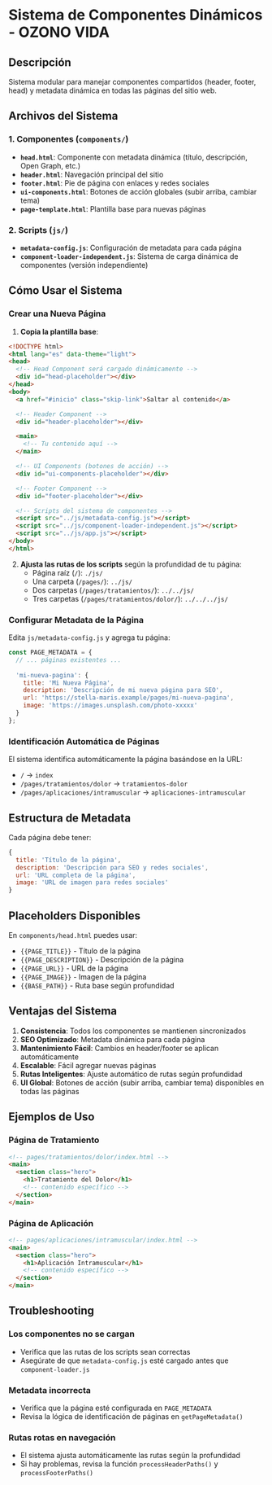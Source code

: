 # Sistema de Componentes Dinámicos - OZONO VIDA

## Descripción
Sistema modular para manejar componentes compartidos (header, footer, head) y metadata dinámica en todas las páginas del sitio web.

## Archivos del Sistema

### 1. Componentes (`components/`)
- **`head.html`**: Componente con metadata dinámica (título, descripción, Open Graph, etc.)
- **`header.html`**: Navegación principal del sitio
- **`footer.html`**: Pie de página con enlaces y redes sociales
- **`ui-components.html`**: Botones de acción globales (subir arriba, cambiar tema)
- **`page-template.html`**: Plantilla base para nuevas páginas

### 2. Scripts (`js/`)
- **`metadata-config.js`**: Configuración de metadata para cada página
- **`component-loader-independent.js`**: Sistema de carga dinámica de componentes (versión independiente)

## Cómo Usar el Sistema

### Crear una Nueva Página

1. **Copia la plantilla base**:
```html
<!DOCTYPE html>
<html lang="es" data-theme="light">
<head>
  <!-- Head Component será cargado dinámicamente -->
  <div id="head-placeholder"></div>
</head>
<body>
  <a href="#inicio" class="skip-link">Saltar al contenido</a>

  <!-- Header Component -->
  <div id="header-placeholder"></div>

  <main>
    <!-- Tu contenido aquí -->
  </main>

  <!-- UI Components (botones de acción) -->
  <div id="ui-components-placeholder"></div>

  <!-- Footer Component -->
  <div id="footer-placeholder"></div>

  <!-- Scripts del sistema de componentes -->
  <script src="../js/metadata-config.js"></script>
  <script src="../js/component-loader-independent.js"></script>
  <script src="../js/app.js"></script>
</body>
</html>
```

2. **Ajusta las rutas de los scripts** según la profundidad de tu página:
   - Página raíz (`/`): `./js/`
   - Una carpeta (`/pages/`): `../js/`
   - Dos carpetas (`/pages/tratamientos/`): `../../js/`
   - Tres carpetas (`/pages/tratamientos/dolor/`): `../../../js/`

### Configurar Metadata de la Página

Edita `js/metadata-config.js` y agrega tu página:

```javascript
const PAGE_METADATA = {
  // ... páginas existentes ...
  
  'mi-nueva-pagina': {
    title: 'Mi Nueva Página',
    description: 'Descripción de mi nueva página para SEO',
    url: 'https://stella-maris.example/pages/mi-nueva-pagina',
    image: 'https://images.unsplash.com/photo-xxxxx'
  }
};
```

### Identificación Automática de Páginas

El sistema identifica automáticamente la página basándose en la URL:

- `/` → `index`
- `/pages/tratamientos/dolor` → `tratamientos-dolor`
- `/pages/aplicaciones/intramuscular` → `aplicaciones-intramuscular`

## Estructura de Metadata

Cada página debe tener:

```javascript
{
  title: 'Título de la página',
  description: 'Descripción para SEO y redes sociales',
  url: 'URL completa de la página',
  image: 'URL de imagen para redes sociales'
}
```

## Placeholders Disponibles

En `components/head.html` puedes usar:

- `{{PAGE_TITLE}}` - Título de la página
- `{{PAGE_DESCRIPTION}}` - Descripción de la página
- `{{PAGE_URL}}` - URL de la página
- `{{PAGE_IMAGE}}` - Imagen de la página
- `{{BASE_PATH}}` - Ruta base según profundidad

## Ventajas del Sistema

1. **Consistencia**: Todos los componentes se mantienen sincronizados
2. **SEO Optimizado**: Metadata dinámica para cada página
3. **Mantenimiento Fácil**: Cambios en header/footer se aplican automáticamente
4. **Escalable**: Fácil agregar nuevas páginas
5. **Rutas Inteligentes**: Ajuste automático de rutas según profundidad
6. **UI Global**: Botones de acción (subir arriba, cambiar tema) disponibles en todas las páginas

## Ejemplos de Uso

### Página de Tratamiento
```html
<!-- pages/tratamientos/dolor/index.html -->
<main>
  <section class="hero">
    <h1>Tratamiento del Dolor</h1>
    <!-- contenido específico -->
  </section>
</main>
```

### Página de Aplicación
```html
<!-- pages/aplicaciones/intramuscular/index.html -->
<main>
  <section class="hero">
    <h1>Aplicación Intramuscular</h1>
    <!-- contenido específico -->
  </section>
</main>
```

## Troubleshooting

### Los componentes no se cargan
- Verifica que las rutas de los scripts sean correctas
- Asegúrate de que `metadata-config.js` esté cargado antes que `component-loader.js`

### Metadata incorrecta
- Verifica que la página esté configurada en `PAGE_METADATA`
- Revisa la lógica de identificación de páginas en `getPageMetadata()`

### Rutas rotas en navegación
- El sistema ajusta automáticamente las rutas según la profundidad
- Si hay problemas, revisa la función `processHeaderPaths()` y `processFooterPaths()`
